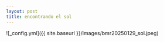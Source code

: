 ```yaml
---
layout: post
title: encontrando el sol
---
```


![_config.yml]({{ site.baseurl }}/images/bmr20250129_sol.jpeg)
